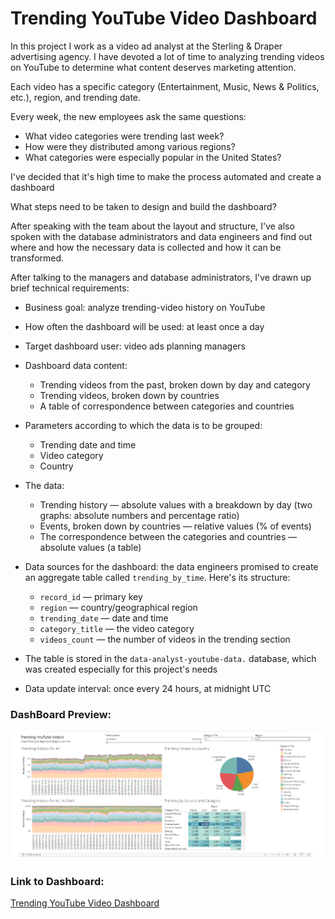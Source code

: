 # Trending YouTube Video Dashboard

In this project I work as a video ad analyst at the Sterling & Draper advertising agency. I have devoted a lot of time to analyzing trending videos on YouTube to determine what content deserves marketing attention.

Each video has a specific category (Entertainment, Music, News & Politics, etc.), region, and trending date. 

Every week, the new employees ask the same questions:
- What video categories were trending last week?
- How were they distributed among various regions?
- What categories were especially popular in the United States?

I've decided that it's high time to make the process automated and create a dashboard

What steps need to be taken to design and build the dashboard?

After speaking with the team about the layout and structure, I've also spoken with the database administrators and data engineers and find out where and how the necessary data is collected and how it can be transformed.

After talking to the managers and database administrators, I've drawn up brief technical requirements:

- Business goal: analyze trending-video history on YouTube
- How often the dashboard will be used: at least once a day
- Target dashboard user: video ads planning managers
- Dashboard data content:
    - Trending videos from the past, broken down by day and category
    - Trending videos, broken down by countries
    - A table of correspondence between categories and countries
- Parameters according to which the data is to be grouped:
    - Trending date and time
    - Video category
    - Country
- The data:
    - Trending history — absolute values with a breakdown by day (two graphs: absolute numbers and percentage ratio)
    - Events, broken down by countries — relative values (% of events)
    - The correspondence between the categories and countries — absolute values (a table)

- Data sources for the dashboard: the data engineers promised to create an aggregate table called `trending_by_time`. Here's its structure:
    - `record_id` — primary key
    - `region` — country/geographical region
    - `trending_date` — date and time
    - `category_title` — the video category
    - `videos_count` — the number of videos in the trending section

- The table is stored in the `data-analyst-youtube-data.` database, which was created especially for this project's needs
- Data update interval: once every 24 hours, at midnight UTC

### DashBoard Preview:<br>
![dashboard](https://github.com/L-michelle/Projects/blob/main/Trending%20YouTube%20Videos%20Dashboard/images/Dashboard.png)

### Link to Dashboard:<br>
[Trending YouTube Video Dashboard](https://public.tableau.com/views/YouTubeVideoTrendDashboard2/Dashboard1?:language=en-US&:display_count=n&:origin=viz_share_link)
